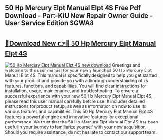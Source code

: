 ## 50 Hp Mercury Elpt Manual Elpt 4S Free Pdf Download - Part-KiU New Repair Owner Guide - User Service Edition SGWA8

# <h2><a href="http://bc5943.oget.top/?id=50+Hp+Mercury+Elpt+Manual+Elpt+4S">🔗Download New 👉🔴 50 Hp Mercury Elpt Manual Elpt 4S</a></h2>

[![50 Hp Mercury Elpt Manual Elpt 4S new download](https://i.imgur.com/5g1atiW.png)](http://bc5943.oget.top/?id=50+Hp+Mercury+Elpt+Manual+Elpt+4S)
Greetings and welcome to the user manual for your newly launched 50 Hp Mercury Elpt Manual Elpt 4S. This manual is specifically designed to help you get started with your product and provide you with a thorough understanding of its features, functions, and capabilities. You will find clear instructions for installation, usage, maintenance, and troubleshooting. To ensure a successful experience with your new 50 Hp Mercury Elpt Manual Elpt 4S, please read this user manual carefully before use. It includes detailed instructions for product setup, as well as information on how to use its various features and capabilities. This 50 Hp Mercury Elpt Manual Elpt 4S features a powerful engine and innovative features for exceptional performance. We trust that the 50 Hp Mercury Elpt Manual Elpt 4S has been useful in your journey to familiarize yourself with your new acquisition. Should you require assistance, do not hesitate to contact our support team.
